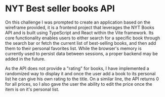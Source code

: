 # NYT Best seller books API

On this challenge I was prompted to create an application based on the wireframe provided, it is a frontend project that leverages the NYT Books API and is built using TypeScript and React within the Vite framework. Its core functionality enables users to either search for a specific book through the search bar or fetch the current list of best-selling books, and then add them to their personal favorites list. While the browser's memory is currently used to persist data between sessions, a proper backend may be added in the future.

As the API does not provide a "rating" for books, I have implemented a randomized way to display it and once the user add a book to its personal list he can give his own rating to the title. On a similar line, the API returns 0 for all prices, so I also gave the user the ability to edit the price once the item is on it's personal list.
